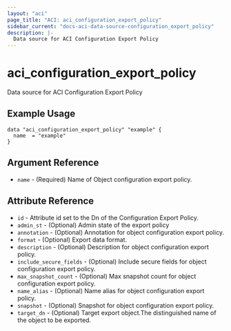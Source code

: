 ```yaml
---
layout: "aci"
page_title: "ACI: aci_configuration_export_policy"
sidebar_current: "docs-aci-data-source-configuration_export_policy"
description: |-
  Data source for ACI Configuration Export Policy
---
```


# aci_configuration_export_policy

Data source for ACI Configuration Export Policy

## Example Usage

```hcl
data "aci_configuration_export_policy" "example" {
  name  = "example"
}
```

## Argument Reference

- `name` - (Required) Name of Object configuration export policy.

## Attribute Reference

- `id` - Attribute id set to the Dn of the Configuration Export Policy.
- `admin_st` - (Optional) Admin state of the export policy
- `annotation` - (Optional) Annotation for object configuration export policy.
- `format` - (Optional) Export data format.
- `description` - (Optional) Description for object configuration export policy.
- `include_secure_fields` - (Optional) Include secure fields for object configuration export policy.
- `max_snapshot_count` - (Optional) Max snapshot count for object configuration export policy.
- `name_alias` - (Optional) Name alias for object configuration export policy.
- `snapshot` - (Optional) Snapshot for object configuration export policy.
- `target_dn` - (Optional) Target export object.The distinguished name of the object to be exported.
